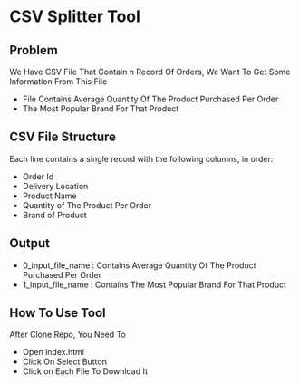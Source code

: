 # CSV Splitter Tool

## Problem
We Have CSV File That Contain n Record Of Orders, We Want To Get Some Information From This File
* File Contains Average Quantity Of The Product Purchased Per Order
* The Most Popular Brand For That Product

## CSV File Structure
Each line contains a single record with the following columns, in order:
* Order Id 
* Delivery Location
* Product Name
* Quantity of The Product Per Order
* Brand of Product

## Output
* 0_input_file_name : Contains Average Quantity Of The Product Purchased Per Order 
* 1_input_file_name : Contains The Most Popular Brand For That Product

## How To Use Tool
After Clone Repo, You Need To
* Open index.html
* Click On Select Button
* Click on Each File To Download It
